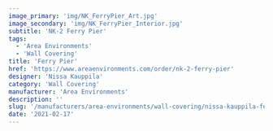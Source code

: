```yaml
---
image_primary: 'img/NK_FerryPier_Art.jpg'
image_secondary: 'img/NK_FerryPier_Interior.jpg'
subtitle: 'NK-2 Ferry Pier'
tags:
  - 'Area Environments'
  - 'Wall Covering'
title: 'Ferry Pier'
href: 'https://www.areaenvironments.com/order/nk-2-ferry-pier'
designer: 'Nissa Kauppila'
category: 'Wall Covering'
manufacturer: 'Area Environments'
description: ''
slug: '/manufacturers/area-environments/wall-covering/nissa-kauppila-ferry-pier'
date: '2021-02-17'
---
```

